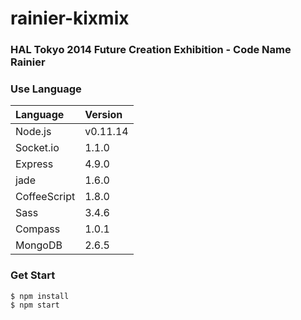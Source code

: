 # rainier-kixmix
### HAL Tokyo 2014 Future Creation Exhibition - Code Name Rainier

### Use Language
| Language | Version     |
| :------------- | :------------- |
| Node.js       | v0.11.14       |
| Socket.io | 1.1.0 |
| Express | 4.9.0 |
| jade | 1.6.0 |
| CoffeeScript | 1.8.0 |
| Sass | 3.4.6 |
| Compass | 1.0.1 |
| MongoDB | 2.6.5 |

### Get Start

``` shell
$ npm install
$ npm start
```
